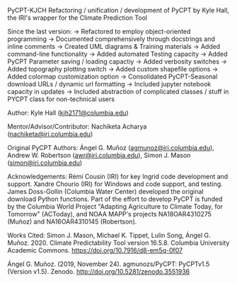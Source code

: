 PyCPT-KJCH
Refactoring / unification / development of PyCPT by Kyle Hall, the IRI's wrapper for the Climate Prediction Tool

Since the last version:
-> Refactored to employ object-oriented programming
-> Documented comprehensively through docstrings and inline comments
-> Created UML diagrams & Training materials
-> Added command-line functionality
-> Added automated Testing capacity
-> Added PyCPT Parameter saving / loading capactiy
-> Added verbosity switches
-> Added topography plotting switch
-> Added custom shapefile options
-> Added colormap customization option
-> Consolidated PyCPT-Seasonal download URLs / dynamic url formatting
-> Included jupyter notebook capacity in updates
-> Included abstraction of complicated classes / stuff in PYCPT class for non-technical users


Author:
Kyle Hall (kjh2171@columbia.edu)

Mentor/Advisor/Contributor:
Nachiketa Acharya (nachiketa@iri.columbia.edu)

Original PyCPT Authors:
Ángel G. Muñoz (agmunoz@iri.columbia.edu), Andrew W. Robertson (awr@iri.columbia.edu), Simon J. Mason (simon@iri.columbia.edu)

Acknowledgements:
Rémi Cousin (IRI) for key Ingrid code development and support. Xandre Chourio (IRI) for Windows and code support, and testing. James Doss-Gollin (Columbia Water Center) developed the original download Python functions. Part of the effort to develop PyCPT is funded by the Columbia World Project "Adapting Agriculture to Climate Today, for Tomorrow" (ACToday), and NOAA MAPP's projects NA18OAR4310275 (Muñoz) and NA16OAR4310145 (Robertson).

Works Cited:
Simon J. Mason, Michael K. Tippet, Lulin Song, Ángel G. Muñoz. 2020. Climate Predictability Tool version 16.5.8. Columbia University Academic Commons. https://doi.org/10.7916/d8-em5q-0f07

Ángel G. Muñoz. (2019, November 24). agmunozs/PyCPT: PyCPTv1.5 (Version v1.5). Zenodo. http://doi.org/10.5281/zenodo.3551936
